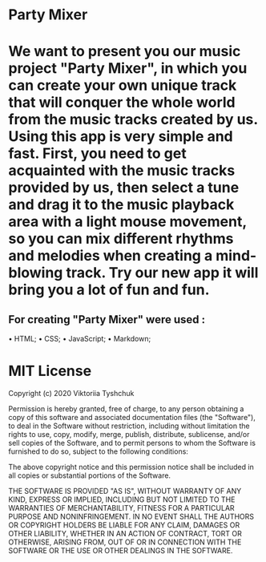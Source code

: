 # Party Mixer

# We want to present you our music project "Party Mixer", in which you can create your own unique track that will conquer the whole world from the music tracks created by us. Using this app is very simple and fast. First, you need to get acquainted with the music tracks provided by us, then select a tune and drag it to the music playback area with a light mouse movement, so you can mix different rhythms and melodies when creating a mind-blowing track. Try our new app it will bring you a lot of fun and fun.

## For creating "Party Mixer" were used :
• HTML;
• CSS;
• JavaScript;
• Markdown;

# MIT License
Copyright (c) 2020 Viktoriia Tyshchuk

Permission is hereby granted, free of charge, to any person obtaining a copy of this software and associated documentation files (the "Software"), to deal in the Software without restriction, including without limitation the rights to use, copy, modify, merge, publish, distribute, sublicense, and/or sell copies of the Software, and to permit persons to whom the Software is furnished to do so, subject to the following conditions:

The above copyright notice and this permission notice shall be included in all copies or substantial portions of the Software.

THE SOFTWARE IS PROVIDED "AS IS", WITHOUT WARRANTY OF ANY KIND, EXPRESS OR IMPLIED, INCLUDING BUT NOT LIMITED TO THE WARRANTIES OF MERCHANTABILITY, FITNESS FOR A PARTICULAR PURPOSE AND NONINFRINGEMENT. IN NO EVENT SHALL THE AUTHORS OR COPYRIGHT HOLDERS BE LIABLE FOR ANY CLAIM, DAMAGES OR OTHER LIABILITY, WHETHER IN AN ACTION OF CONTRACT, TORT OR OTHERWISE, ARISING FROM, OUT OF OR IN CONNECTION WITH THE SOFTWARE OR THE USE OR OTHER DEALINGS IN THE SOFTWARE.
